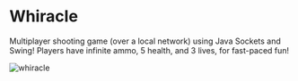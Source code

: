 # Whiracle

Multiplayer shooting game (over a local network) using Java Sockets and Swing! Players have infinite ammo, 5 health, and 3 lives, for fast-paced fun!

![whiracle](https://user-images.githubusercontent.com/38771633/47542571-db3f8c80-d892-11e8-890f-e5c64ee8f8c6.PNG)
